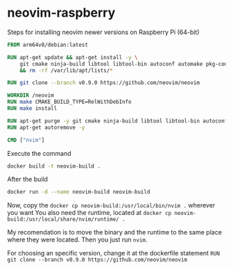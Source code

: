 # neovim-raspberry
Steps for installing neovim newer versions on Raspberry Pi (64-bit)

```Dockerfile
FROM arm64v8/debian:latest

RUN apt-get update && apt-get install -y \
    git cmake ninja-build libtool libtool-bin autoconf automake pkg-config unzip gettext \
    && rm -rf /var/lib/apt/lists/*

RUN git clone --branch v0.9.0 https://github.com/neovim/neovim

WORKDIR /neovim
RUN make CMAKE_BUILD_TYPE=RelWithDebInfo
RUN make install

RUN apt-get purge -y git cmake ninja-build libtool libtool-bin autoconf automake pkg-config unzip gettext
RUN apt-get autoremove -y

CMD ["nvim"]
```

Execute the command

```sh
docker build -t neovim-build .
```

After the build

```sh
docker run -d --name neovim-build neovim-build 
```

Now, copy the `docker cp neovim-build:/usr/local/bin/nvim .` wherever you want
You also need the runtime, located at `docker cp neovim-build:/usr/local/share/nvim/runtime/ .`

My recomendation is to move the binary and the runtime to the same place where they were located. Then you just run `nvim`.

For choosing an specific version, change it at the dockerfile statement `RUN git clone --branch v0.9.0 https://github.com/neovim/neovim`
